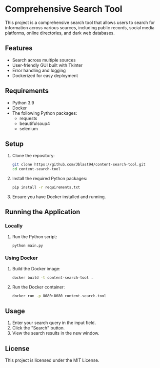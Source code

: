 # Comprehensive Search Tool

This project is a comprehensive search tool that allows users to search for information across various sources, including public records, social media platforms, online directories, and dark web databases.

## Features

- Search across multiple sources
- User-friendly GUI built with Tkinter
- Error handling and logging
- Dockerized for easy deployment

## Requirements

- Python 3.9
- Docker
- The following Python packages:
  - requests
  - beautifulsoup4
  - selenium

## Setup

1. Clone the repository:
    ```sh
    git clone https://github.com/Jblast94/content-search-tool.git
    cd content-search-tool
    ```

2. Install the required Python packages:
    ```sh
    pip install -r requirements.txt
    ```

3. Ensure you have Docker installed and running.

## Running the Application

### Locally

1. Run the Python script:
    ```sh
    python main.py
    ```

### Using Docker

1. Build the Docker image:
    ```sh
    docker build -t content-search-tool .
    ```

2. Run the Docker container:
    ```sh
    docker run -p 8080:8080 content-search-tool
    ```

## Usage

1. Enter your search query in the input field.
2. Click the "Search" button.
3. View the search results in the new window.

## License

This project is licensed under the MIT License.
